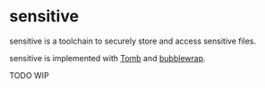 # sensitive

sensitive is a toolchain to securely store and access sensitive files.

sensitive is implemented with [Tomb](https://github.com/dyne/Tomb) and
[bubblewrap](https://github.com/containers/bubblewrap).

TODO WIP
